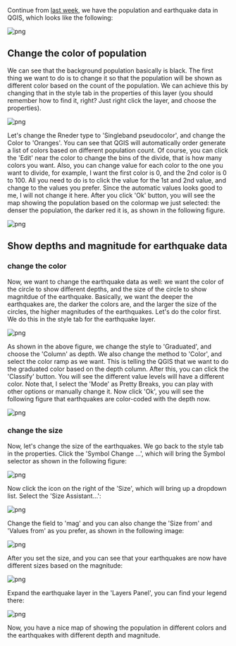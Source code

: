 Continue from [last week](), we have the population and earthquake data in QGIS, which looks like the following:

![png](./figures/figure_1.png)

## Change the color of population

We can see that the background population basically is black. The first thing we want to do is to change it so that the population will be shown as different color based on the count of the population. We can achieve this by changing that in the style tab in the properties of this layer (you should remember how to find it, right? Just right click the layer, and choose the properties). 

![png](./figures/figure_2.png)

Let's change the Rneder type to 'Singleband pseudocolor', and change the Color to 'Oranges'. You can see that QGIS will automatically order generate a list of colors based on different population count. Of course, you can click the 'Edit' near the color to change the bins of the divide, that is how many colors you want. Also, you can change value for each color to the one you want to divide, for example, I want the first color is 0, and the 2nd color is 0 to 100. All you need to do is to click the value for the 1st and 2nd value, and change to the values you prefer. Since the automatic values looks good to me, I will not change it here. After you click 'Ok' button, you will see the map showing the population based on the colormap we just selected: the denser the population, the darker red it is, as shown in the following figure.    

![png](./figures/figure_3.png)

## Show depths and magnitude for earthquake data

### change the color  

Now, we want to change the earthquake data as well: we want the color of the circle to show different depths, and the size of the circle to show magnitdue of the earthquake. Basically, we want the deeper the earthquakes are, the darker the colors are, and the larger the size of the circles, the higher magnitudes of the earthquakes. Let's do the color first. We do this in the style tab for the earthquake layer.  

![png](./figures/figure_4.png)

As shown in the above figure, we change the style to 'Graduated', and choose the 'Column' as depth. We also change the method to 'Color', and select the color ramp as we want. This is telling the QGIS that we want to do the graduated color based on the depth column. After this, you can click the 'Classify' button. You will see the different value levels will have a different color. Note that, I select the 'Mode' as Pretty Breaks, you can play with other options or manually change it. Now click 'Ok', you will see the following figure that earthquakes are color-coded with the depth now. 

![png](./figures/figure_5.png) 

### change the size

Now, let's change the size of the earthquakes. We go back to the style tab in the properties. Click the 'Symbol Change ...', which will bring the Symbol selector as shown in the following figure:

![png](./figures/figure_6.png) 

Now click the icon on the right of the 'Size', which will bring up a dropdown list. Select the 'Size Assistant...':

![png](./figures/figure_7.png) 

Change the field to 'mag' and you can also change the 'Size from' and 'Values from' as you prefer, as shown in the following image:

![png](./figures/figure_8.png) 

After you set the size, and you can see that your earthquakes are now have different sizes based on the magnitude:

![png](./figures/figure_9.png)

Expand the earthquake layer in the 'Layers Panel', you can find your legend there:

![png](./figures/figure_10.png)

Now, you have a nice map of showing the population in different colors and the earthquakes with different depth and magnitude. 
 

